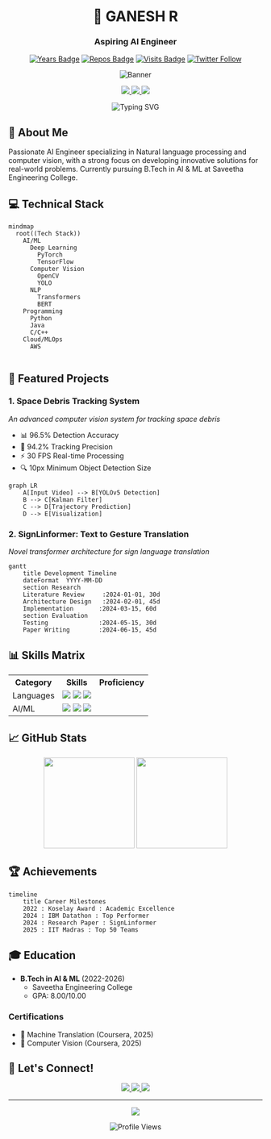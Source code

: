 <div align="center">



# 🚀 GANESH R
### Aspiring AI Engineer

[![Years Badge](https://badges.pufler.dev/years/ganesha360)](https://badges.pufler.dev)
[![Repos Badge](https://badges.pufler.dev/repos/ganesha360)](https://badges.pufler.dev)
[![Visits Badge](https://badges.pufler.dev/visits/ganesha360/ganesha360)](https://badges.pufler.dev)
[![Twitter Follow](https://img.shields.io/twitter/follow/ragunath?style=social)](https://twitter.com/ganesh)

![Banner](https://capsule-render.vercel.app/api?type=waving&color=0:0D47A1,100:42A5F5&height=250&section=header&text=Aspiring%20AI%20Engineer&fontSize=70&fontColor=FFFFFF&animation=fadeIn&fontAlignY=40&desc=Innovating%20with%20Intelligence&descAlignY=65&descAlign=50)


<p>
  <a href="mailto:ganeshravi360@gmail.com">
    <img src="https://img.shields.io/badge/Email-Contact-red?style=for-the-badge&logo=gmail&logoColor=white"/>
  </a>
  <a href="https://www.linkedin.com/in/ganesha-ravi19">
    <img src="https://img.shields.io/badge/LinkedIn-Connect-blue?style=for-the-badge&logo=linkedin&logoColor=white"/>
  </a>
 <a href="https://ragu-123.github.io/portfolio/">
  <img src="https://img.shields.io/badge/Portfolio-Visit-blue?style=for-the-badge&logo=google-chrome&logoColor=white"/>
</a>
</p>

<p align="center">
  <img src="https://readme-typing-svg.herokuapp.com?font=Fira+Code&pause=1000&color=2196F3&center=true&vCenter=true&width=435&lines=AI+Engineer;Machine+Learning+Researcher;Computer+Vision+Expert;Deep+Learning+Enthusiast" alt="Typing SVG" />
</p>

</div>

## 🎯 About Me
Passionate AI Engineer specializing in Natural language processing and computer vision, with a strong focus on developing innovative solutions for real-world problems. Currently pursuing B.Tech in AI & ML at Saveetha Engineering College.

## 💻 Technical Stack

```mermaid
mindmap
  root((Tech Stack))
    AI/ML
      Deep Learning
        PyTorch
        TensorFlow
      Computer Vision
        OpenCV
        YOLO
      NLP
        Transformers
        BERT
    Programming
      Python
      Java
      C/C++
    Cloud/MLOps
      AWS
      
```

## 🚀 Featured Projects

### 1. Space Debris Tracking System
*An advanced computer vision system for tracking space debris*

- 📊 96.5% Detection Accuracy
- 🎯 94.2% Tracking Precision
- ⚡ 30 FPS Real-time Processing
- 🔍 10px Minimum Object Detection Size

```mermaid
graph LR
    A[Input Video] --> B[YOLOv5 Detection]
    B --> C[Kalman Filter]
    C --> D[Trajectory Prediction]
    D --> E[Visualization]
```

### 2. SignLinformer: Text to Gesture Translation
*Novel transformer architecture for sign language translation*

```mermaid
gantt
    title Development Timeline
    dateFormat  YYYY-MM-DD
    section Research
    Literature Review     :2024-01-01, 30d
    Architecture Design   :2024-02-01, 45d
    Implementation       :2024-03-15, 60d
    section Evaluation
    Testing              :2024-05-15, 30d
    Paper Writing        :2024-06-15, 45d
```

## 📊 Skills Matrix

<table>
  <tr>
    <th>Category</th>
    <th>Skills</th>
    <th>Proficiency</th>
  </tr>
  <tr>
    <td>Languages</td>
    <td>
      <img src="https://img.shields.io/badge/Python-★★★★★-yellow?style=flat-square&logo=python&logoColor=white">
      <img src="https://img.shields.io/badge/Java-★★★★☆-orange?style=flat-square&logo=java&logoColor=white">
      <img src="https://img.shields.io/badge/C++-★★★☆☆-blue?style=flat-square&logo=cplusplus&logoColor=white">
    </td>
    <td>
      <div class="progress">
        <div class="progress-bar" style="width: 90%; background: linear-gradient(to right, #4CAF50, #2196F3);"></div>
      </div>
    </td>
  </tr>
  <tr>
    <td>AI/ML</td>
    <td>
      <img src="https://img.shields.io/badge/PyTorch-★★★★★-red?style=flat-square&logo=pytorch&logoColor=white">
      <img src="https://img.shields.io/badge/TensorFlow-★★★★☆-orange?style=flat-square&logo=tensorflow&logoColor=white">
      <img src="https://img.shields.io/badge/OpenCV-★★★★☆-green?style=flat-square&logo=opencv&logoColor=white">
    </td>
    <td>
      <div class="progress">
        <div class="progress-bar" style="width: 95%; background: linear-gradient(to right, #F44336, #2196F3);"></div>
      </div>
    </td>
  </tr>
</table>

## 📈 GitHub Stats

<div align="center">
  <img height="180em" src="https://github-readme-stats.vercel.app/api?username=ragu-123&show_icons=true&theme=radical&include_all_commits=true&count_private=true"/>
  <img height="180em" src="https://github-readme-stats.vercel.app/api/top-langs/?username=ragu-123&layout=compact&langs_count=8&theme=radical"/>
</div>

## 🏆 Achievements

```mermaid
timeline
    title Career Milestones
    2022 : Koselay Award : Academic Excellence
    2024 : IBM Datathon : Top Performer
    2024 : Research Paper : SignLinformer
    2025 : IIT Madras : Top 50 Teams
```

## 🎓 Education

- **B.Tech in AI & ML** (2022-2026)
  - Saveetha Engineering College
  - GPA: 8.00/10.00

### Certifications
- 🏅 Machine Translation (Coursera, 2025)
- 🏅 Computer Vision (Coursera, 2025)


## 🤝 Let's Connect!

<div align="center">
  <a href="https://calendly.com/ragunath">
    <img src="https://img.shields.io/badge/Schedule_Meeting-4285F4?style=for-the-badge&logo=google-calendar&logoColor=white"/>
  </a>
  <a href="www.linkedin.com/in/ragunath-r-a2a580247">
    <img src="https://img.shields.io/badge/Connect_on_LinkedIn-0077B5?style=for-the-badge&logo=linkedin&logoColor=white"/>
  </a>
  <a href="mailto:ragunathravi73@gmail.com">
    <img src="https://img.shields.io/badge/Send_Email-D14836?style=for-the-badge&logo=gmail&logoColor=white"/>
  </a>
</div>

---

<div align="center">
  <img src="https://capsule-render.vercel.app/api?type=waving&color=gradient&height=100&section=footer"/>
  
  ![Profile Views](https://hits.seeyoufarm.com/api/count/incr/badge.svg?url=https%3A%2F%2Fgithub.com%2Fragunath&count_bg=%2379C83D&title_bg=%23555555&icon=&icon_color=%23E7E7E7&title=Profile+Views&edge_flat=false)
</div>
